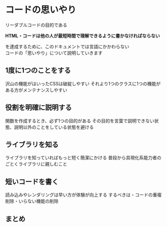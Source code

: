 # コードの思いやり
リーダブルコードの目的である

**HTML・コードは他の人が最短時間で理解できるように書かなければならない**

を達成するために、このドキュメントでは言語にかかわらない<br>
コードの「思いやり」について説明していきます

## 1度に1つのことをする
沢山の機能がはいったCSSは破綻しやすい
それより1つのクラスに1つの機能がある方がメンテナンスしやすい

## 役割を明確に説明する
関数を作成するとき、必ず1つの目的がある
その目的を言葉で説明できない状態、説明以外のことをしている状態を避ける

## ライブラリを知る
ライブラリを知っていればもっと短く簡潔にかける
普段から具現化系能力者のごとくライブラリに親しむこと

## 短いコードを書く
読み込みやレンダリングは早い方が体験が向上する
するべきは・コードの重複削除・いらない機能の削除

## まとめ